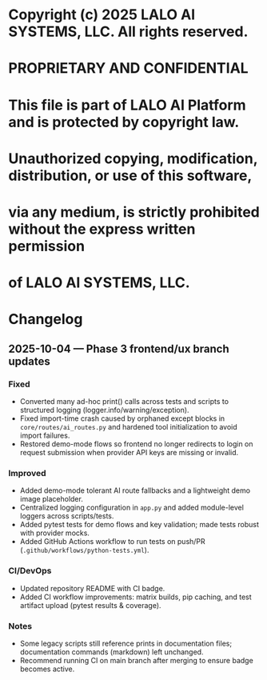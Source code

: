 # Copyright (c) 2025 LALO AI SYSTEMS, LLC. All rights reserved.
#
# PROPRIETARY AND CONFIDENTIAL
#
# This file is part of LALO AI Platform and is protected by copyright law.
# Unauthorized copying, modification, distribution, or use of this software,
# via any medium, is strictly prohibited without the express written permission
# of LALO AI SYSTEMS, LLC.
#

# Changelog

## 2025-10-04 — Phase 3 frontend/ux branch updates

### Fixed
- Converted many ad-hoc print() calls across tests and scripts to structured logging (logger.info/warning/exception).
- Fixed import-time crash caused by orphaned except blocks in `core/routes/ai_routes.py` and hardened tool initialization to avoid import failures.
- Restored demo-mode flows so frontend no longer redirects to login on request submission when provider API keys are missing or invalid.

### Improved
- Added demo-mode tolerant AI route fallbacks and a lightweight demo image placeholder.
- Centralized logging configuration in `app.py` and added module-level loggers across scripts/tests.
- Added pytest tests for demo flows and key validation; made tests robust with provider mocks.
- Added GitHub Actions workflow to run tests on push/PR (`.github/workflows/python-tests.yml`).

### CI/DevOps
- Updated repository README with CI badge.
- Added CI workflow improvements: matrix builds, pip caching, and test artifact upload (pytest results & coverage).

### Notes
- Some legacy scripts still reference prints in documentation files; documentation commands (markdown) left unchanged.
- Recommend running CI on main branch after merging to ensure badge becomes active.

